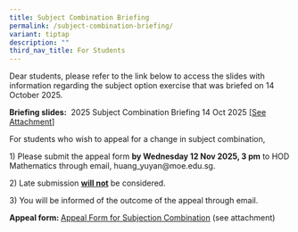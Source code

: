```yaml
---
title: Subject Combination Briefing
permalink: /subject-combination-briefing/
variant: tiptap
description: ""
third_nav_title: For Students
---
```

<p>Dear students, please refer to the link below to access the slides with
information regarding the subject option exercise that was briefed on 14
October 2025.</p>
<p><strong>Briefing slides:</strong>&nbsp; 2025 Subject Combination Briefing
14 Oct 2025 [<a href="/files/Subject_Combination_Briefing_14_Oct_2025.pdf" rel="noopener noreferrer nofollow" target="_blank">See Attachment</a>]</p>
<p>For students who wish to appeal for a change in subject combination,</p>
<p>1) Please submit the appeal form&nbsp;<strong>by Wednesday 12 Nov 2025, 3 pm</strong>&nbsp;to
HOD Mathematics through email,&nbsp;<a rel="noopener noreferrer nofollow" target="_blank">huang_yuyan@moe.edu.sg</a>.</p>
<p>2) Late submission&nbsp;<strong><u>will not</u></strong>&nbsp;be considered.</p>
<p>3) You will be informed of the outcome of the appeal through email.</p>
<p><strong>Appeal form:&nbsp;</strong><a href="/files/2025_Subject_Combinations_Appeal_form.pdf" rel="noopener noreferrer nofollow" target="_blank">Appeal Form for Subjection Combination</a> (see
attachment)</p>
<p></p>
